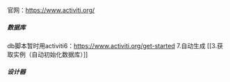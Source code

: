官网：https://www.activiti.org/

##### 数据库
db脚本暂时用activiti6：https://www.activiti.org/get-started
7.自动生成
[[3.获取实例（自动初始化数据库）]]
##### 设计器

